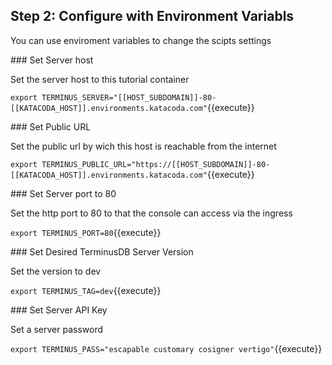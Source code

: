 ## Step 2: Configure with Environment Variabls

You can use enviroment variables to change the scipts settings


### Set Server host

Set the server host to this tutorial container

`export TERMINUS_SERVER="[[HOST_SUBDOMAIN]]-80-[[KATACODA_HOST]].environments.katacoda.com"`{{execute}}

### Set Public URL

Set the public url by wich this host is reachable from the internet

`export TERMINUS_PUBLIC_URL="https://[[HOST_SUBDOMAIN]]-80-[[KATACODA_HOST]].environments.katacoda.com"`{{execute}}

### Set Server port to 80

Set the http port to 80 to that the console can access via the ingress

`export TERMINUS_PORT=80`{{execute}}

### Set Desired TerminusDB Server Version

Set the version to dev

`export TERMINUS_TAG=dev`{{execute}}

### Set Server API Key

Set a server password

`export TERMINUS_PASS="escapable customary cosigner vertigo"`{{execute}}


